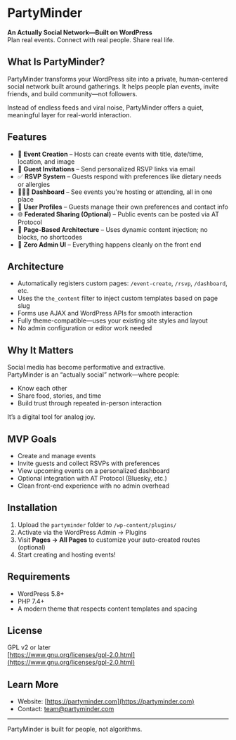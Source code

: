 # PartyMinder

**An Actually Social Network—Built on WordPress**  
Plan real events. Connect with real people. Share real life.

## What Is PartyMinder?

PartyMinder transforms your WordPress site into a private, human-centered social network built around gatherings. It helps people plan events, invite friends, and build community—not followers.

Instead of endless feeds and viral noise, PartyMinder offers a quiet, meaningful layer for real-world interaction.

## Features

- 🎉 **Event Creation** – Hosts can create events with title, date/time, location, and image
- 📧 **Guest Invitations** – Send personalized RSVP links via email
- ✅ **RSVP System** – Guests respond with preferences like dietary needs or allergies
- 🧑‍🤝‍🧑 **Dashboard** – See events you're hosting or attending, all in one place
- 👤 **User Profiles** – Guests manage their own preferences and contact info
- 🌐 **Federated Sharing (Optional)** – Public events can be posted via AT Protocol
- 🧩 **Page-Based Architecture** – Uses dynamic content injection; no blocks, no shortcodes
- 🧼 **Zero Admin UI** – Everything happens cleanly on the front end

## Architecture

- Automatically registers custom pages: `/event-create`, `/rsvp`, `/dashboard`, etc.
- Uses the `the_content` filter to inject custom templates based on page slug
- Forms use AJAX and WordPress APIs for smooth interaction
- Fully theme-compatible—uses your existing site styles and layout
- No admin configuration or editor work needed

## Why It Matters

Social media has become performative and extractive.  
PartyMinder is an “actually social” network—where people:
- Know each other
- Share food, stories, and time
- Build trust through repeated in-person interaction

It’s a digital tool for analog joy.

## MVP Goals

- Create and manage events
- Invite guests and collect RSVPs with preferences
- View upcoming events on a personalized dashboard
- Optional integration with AT Protocol (Bluesky, etc.)
- Clean front-end experience with no admin overhead

## Installation

1. Upload the `partyminder` folder to `/wp-content/plugins/`
2. Activate via the WordPress Admin → Plugins
3. Visit **Pages → All Pages** to customize your auto-created routes (optional)
4. Start creating and hosting events!

## Requirements

- WordPress 5.8+
- PHP 7.4+
- A modern theme that respects content templates and spacing

## License

GPL v2 or later  
[https://www.gnu.org/licenses/gpl-2.0.html](https://www.gnu.org/licenses/gpl-2.0.html)

## Learn More

- Website: [https://partyminder.com](https://partyminder.com)
- Contact: team@partyminder.com

---

PartyMinder is built for people, not algorithms.  

